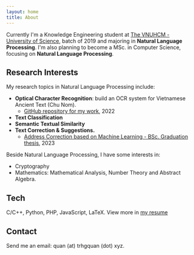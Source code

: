 ```yaml
---
layout: home
title: About
---
```


Currently I'm a Knowledge Engineering student at [The VNUHCM - University of Science](https://en.hcmus.edu.vn), batch of 2019 and majoring in **Natural Language Processing**. I'm also planning to become a MSc. in Computer Science, focusing on **Natural Language Processing**.

## Research Interests
My research topics in Natural Language Processing include:
- **Optical Character Recognition**: build an OCR system for Vietnamese Ancient Text (Chu Nom).
  - [GitHub repository for my work](https://github.com/trhgquan/OCR_chu_Nom), 2022
- **Text Classification**
- **Semantic Textual Similarity**
- **Text Correction & Suggestions.**
  - [Address Correction based on Machine Learning - BSc. Graduation thesis](#), 2023

Beside Natural Language Processing, I have some interests in:
- Cryptography
- Mathematics: Mathematical Analysis, Number Theory and Abstract Algebra.

## Tech
C/C++, Python, PHP, JavaScript, LaTeX. View more in [my resume](resume.markdown)

## Contact
Send me an email: quan (at) trhgquan (dot) xyz.
